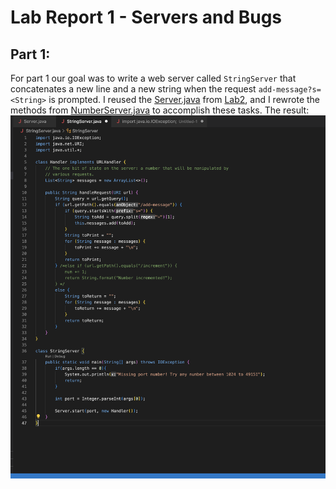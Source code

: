 # Lab Report 1 - Servers and Bugs
## Part 1: 
For part 1 our goal was to write a web server called `StringServer` that concatenates a new line and a new string when the request 
`add-message?s=<String>` is prompted. 
I reused the [Server.java](https://github.com/pmckenna2425/blob/main/Server.java) from [Lab2](https://github.com/pmckenna2425/wavelet), and I rewrote the methods from [NumberServer.java](https://github.com/pmckenna2425/wavelet/blob/master/NumberServer.java) to accomplish these tasks. 
The result: 
![Code](StringServerCode.png)

